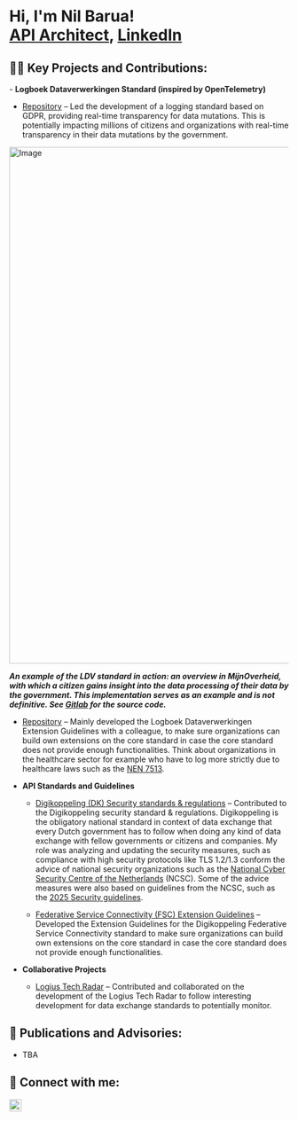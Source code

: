 <h1>Hi, I'm Nil Barua! <br/><a href="https://github.com/Nil-NMB01">API Architect</a>, <a href="www.linkedin.com/in/nil-netra-barua">LinkedIn</a>

<h2>👨‍💻 Key Projects and Contributions:</h2>
- <b>Logboek Dataverwerkingen Standard (inspired by OpenTelemetry)</b>
  
  - [Repository](https://github.com/Logius-standaarden/logboek-dataverwerkingen) – Led the development of a logging standard based on GDPR, providing real-time transparency for data mutations.  This is potentially impacting millions of citizens and organizations with real-time transparency in their data mutations by the government.
<img width="1580" height="932" alt="Image" src="https://github.com/user-attachments/assets/d1ec7513-198b-4a72-bda5-3badafe1c0f3" />

***An example of the LDV standard in action: an overview in MijnOverheid, with which a citizen gains insight into the data processing of their data by the government. This implementation serves as an example and is not definitive. See [Gitlab](https://gitlab.com/digilab.overheid.nl/ecosystem/logboek-dataverwerkingen/ldv-referentie-implementatie/-/blob/main/CONTRIBUTING.md) for the source code.***

  - [Repository](https://github.com/Logius-standaarden/logboek-dataverwerkingen) – Mainly developed the Logboek Dataverwerkingen Extension Guidelines with a colleague, to make sure organizations can build own extensions on the core standard in case the core standard does not provide enough functionalities. Think about organizations in the healthcare sector for example who have to log more strictly due to healthcare laws such as the [NEN 7513](https://www.nen.nl/nen-7513-2024-nl-329182).

- <b>API Standards and Guidelines</b>

  - [Digikoppeling (DK) Security standards & regulations](https://logius-standaarden.github.io/Digikoppeling-Beveiligingsstandaarden-en-voorschriften/) – Contributed to the Digikoppeling security standard & regulations. Digikoppeling is the obligatory national standard in context of data exchange that every Dutch government has to follow when doing any kind of data exchange with fellow governments or citizens and companies. My role was analyzing and updating the security measures, such as compliance with high security protocols like TLS 1.2/1.3 conform the advice of national security organizations such as the [National Cyber Security Centre of the Netherlands](https://www.ncsc.nl/) (NCSC). Some of the advice measures were also based on guidelines from the NCSC, such as the [2025 Security guidelines](https://www.ncsc.nl/documenten/publicaties/2025/juni/01/ict-beveiligingsrichtlijnen-voor-transport-layer-security-2025-05).

  - [Federative Service Connectivity (FSC) Extension Guidelines](https://github.com/Logius-standaarden/OIN-Stelsel) – Developed the Extension Guidelines for the Digikoppeling Federative Service Connectivity standard to make sure organizations can build own extensions on the core standard in case the core standard does not provide enough functionalities.

- <b>Collaborative Projects</b>

  - [Logius Tech Radar](https://github.com/Logius-standaarden/tech-radar) – Contributed and collaborated on the development of the Logius Tech Radar to follow interesting development for data exchange standards to potentially monitor.

<h2>📘 Publications and Advisories:</h2>

- TBA

<h2>🤳 Connect with me:</h2>

[<img align="left" alt="Nil Barua | LinkedIn" width="22px" src="https://media.licdn.com/dms/image/v2/D5603AQGyo6vL6f3BVg/profile-displayphoto-shrink_800_800/profile-displayphoto-shrink_800_800/0/1684826277159?e=1762387200&v=beta&t=nww10MzPVfl8aV39JoJSfaIhUD8lVQwO2QczZdCrhfQ" />][linkedin]

[linkedin]: www.linkedin.com/in/nil-netra-barua]
